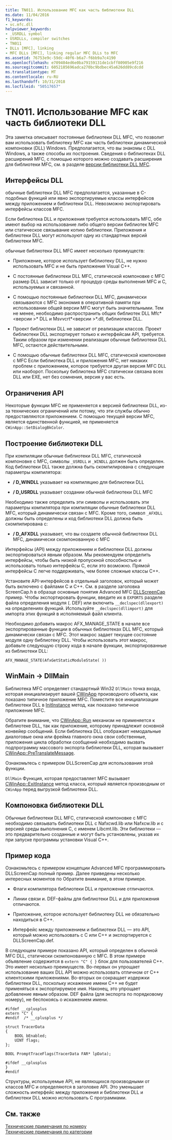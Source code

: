 ```yaml
---
title: TN011. Использование MFC как часть библиотеки DLL
ms.date: 11/04/2016
f1_keywords:
- vc.mfc.dll
helpviewer_keywords:
- _USRDLL symbol
- USRDLLs, compiler switches
- TN011
- DLLs [MFC], linking
- MFC DLLs [MFC], linking regular MFC DLLs to MFC
ms.assetid: 76753e9c-59dc-40f6-b6a7-f6bb9a7c4190
ms.openlocfilehash: e709404ed6e0ba79159131de1cbff80905e9f216
ms.sourcegitcommit: 6052185696adca270bc9bdbec45a626dd89cdcdd
ms.translationtype: MT
ms.contentlocale: ru-RU
ms.lasthandoff: 10/31/2018
ms.locfileid: "50517657"
---
```

# <a name="tn011-using-mfc-as-part-of-a-dll"></a>TN011. Использование MFC как часть библиотеки DLL

Эта заметка описывает постоянные библиотеки DLL MFC, что позволит вам использовать библиотеку MFC как часть библиотеки динамической компоновки (DLL) Windows. Предполагается, что вы знакомы с DLL Windows, а также способы их построения. Сведения о библиотеках DLL расширений MFC, с помощью которого можно создавать расширения для библиотеки MFC, см. в разделе [версии библиотеки DLL MFC](../mfc/tn033-dll-version-of-mfc.md).

## <a name="dll-interfaces"></a>Интерфейсы DLL

обычные библиотеки DLL MFC предполагается, указанные в C-подобных функций или явно экспортируемые классы интерфейсов между приложением и библиотеки DLL. Невозможно экспортировать интерфейсы классов MFC.

Если библиотека DLL и приложения требуется использовать MFC, обе имеют выбор на использование либо общего версии библиотек MFC или статическое связывание копию библиотеки. Приложения и библиотеки DLL могут используют одну из стандартных версий библиотеки MFC.

обычные библиотеки DLL MFC имеет несколько преимуществ:

- Приложение, которое использует библиотеку DLL, не нужно использовать MFC и не быть приложения Visual C++.

- С постоянные библиотеки DLL MFC, статической компоновке с MFC размер DLL зависит только от процедур среды выполнения MFC и C, используемых и связанной.

- С помощью постоянные библиотеки DLL MFC, динамически связываются с MFC экономия в оперативной памяти при использовании общей версии MFC могут быть значительными. Тем не менее, необходимо распространить общих библиотек DLL Mfc*\<версии >* DLL и Msvvcrt*\<версии >*.dll, библиотеки DLL.

- Проект библиотеки DLL не зависит от реализации классов. Проект библиотеки DLL экспортирует только к интерфейсам API, требуется. Таким образом при изменении реализации обычные библиотеки DLL MFC, остаются действительными.

- С помощью обычные библиотеки DLL MFC, статической компоновке с MFC Если библиотека DLL и приложения MFC, нет никаких проблем с приложением, которое требуется другая версия MFC DLL или наоборот. Поскольку библиотека MFC статически связана всех DLL или EXE, нет без сомнения, версия у вас есть.

## <a name="api-limitations"></a>Ограничения API

Некоторые функции MFC не применяется к версией библиотеки DLL, из-за технических ограничений или потому, что эти службы обычно предоставляются приложением. С помощью текущей версии MFC, является единственной функцией, не применяется `CWinApp::SetDialogBkColor`.

## <a name="building-your-dll"></a>Построение библиотеки DLL

При компиляции обычные библиотеки DLL MFC, статической компоновке с MFC, символы `_USRDLL` и `_WINDLL` должен быть определен. Код библиотеки DLL также должна быть скомпилирована с следующие параметры компилятора:

- **/ D_WINDLL** указывает на компиляцию для библиотеки DLL

- **/ D_USRDLL** указывает создании обычной библиотеки DLL MFC

Необходимо также определить эти символы и использовать эти параметры компилятора при компиляции обычные библиотеки DLL MFC, который динамически связан с MFC. Кроме того, символ `_AFXDLL` должны быть определены и код библиотеки DLL должна быть скомпилирована с:

- **/ D_AFXDLL** указывает, что вы создаете обычной библиотеки DLL MFC, динамически скомпонованную с MFC

Интерфейсы (API) между приложением и библиотеки DLL должны экспортироваться явным образом. Мы рекомендуем определить интерфейсы, чтобы быть низкой пропускной способностью и использовать только интерфейсы C, если это возможно. Прямой интерфейсы C легче поддерживать, чем более сложные классы C++.

Установите API-интерфейсов в отдельный заголовок, который может быть включено с файлами C и C++. См. в разделе заголовка ScreenCap.h в образце основные понятия Advanced MFC [DLLScreenCap](../visual-cpp-samples.md) пример. Чтобы экспортировать функции, введите их в `EXPORTS` разделе файла определения модуля (. DEF) или включить `__declspec(dllexport)` на определениях функций. Используйте `__declspec(dllimport)` для импорта этих функций в исполняемый файл клиента.

Необходимо добавить макрос AFX_MANAGE_STATE в начале все экспортированные функции в обычных библиотеках DLL MFC, который динамически связан с MFC. Этот макрос задает текущее состояние модуля одну библиотеку DLL. Чтобы использовать этот макрос, добавьте следующую строку кода в начале функции, экспортированные из библиотеки DLL:

`AFX_MANAGE_STATE(AfxGetStaticModuleState( ))`

## <a name="winmain---dllmain"></a>WinMain -> DllMain

Библиотека MFC определяет стандартный Win32 `DllMain` точка входа, которая инициализирует вашей [CWinApp](../mfc/reference/cwinapp-class.md) производного объекта, как показано типичное приложение MFC. Поместите все инициализации библиотеки DLL в [InitInstance](../mfc/reference/cwinapp-class.md#initinstance) метод, как показано типичное приложение MFC.

Обратите внимание, что [CWinApp::Run](../mfc/reference/cwinapp-class.md#run) механизм не применяется к библиотеке DLL, так как приложение, которому принадлежит основной конвейер сообщений. Если библиотека DLL отображает немодальные диалоговые окна или фрейма главного окна свои собственные, приложения цикла обработки сообщений необходимо вызвать подпрограмму массового экспорта библиотеки DLL, которая вызывает [CWinApp::PreTranslateMessage](../mfc/reference/cwinapp-class.md#pretranslatemessage).

Ознакомьтесь с примером DLLScreenCap для использования этой функции.

`DllMain` Функция, которая предоставляет MFC вызывает [CWinApp::ExitInstance](../mfc/reference/cwinapp-class.md#exitinstance) метод класса, который является производным от `CWinApp` перед выгрузкой библиотеки DLL.

## <a name="linking-your-dll"></a>Компоновка библиотеки DLL

Обычные библиотеки DLL MFC, статической компоновке с MFC необходимо связывать библиотеки DLL с Nafxcwd.lib или Nafxcw.lib и с версией среды выполнения C, с именем Libcmt.lib. Эти библиотеки — это предварительно созданные и могут быть установлены, указав их при запуске программы установки Visual C++.

## <a name="sample-code"></a>Пример кода

Ознакомьтесь с примером концепции Advanced MFC программировать DLLScreenCap полный пример. Далее приведены несколько интересных моментов по Обратите внимание, в этом примере.

- Флаги компилятора библиотеки DLL и приложение отличаются.

- Линии связи и. DEF-файлы для библиотеки DLL и для приложения отличаются.

- Приложение, которое использует библиотеку DLL не обязательно находиться в C++.

- Интерфейс между приложением и библиотеки DLL — это API, который можно использовать с C или C++ и экспортируется с DLLScreenCap.def.

В следующем примере показано API, который определен в обычной MFC DLL, статически скомпонованную с MFC. В этом примере объявление содержится в `extern "C" { }` блок для пользователей C++. Это имеет несколько преимуществ. Во-первых он упрощает использование ваших DLL API можно использовать отличном от C++ клиентскими приложениями. Во-вторых он сокращает издержки библиотеки DLL, поскольку искажение имени C++ не будет применяться к экспортируемое имя. Наконец, это упрощает добавление явным образом. DEF файла (для экспорта по порядковому номеру), не беспокоясь о искажением имени.

```
#ifdef __cplusplus
extern "C" {
#endif  /* __cplusplus */

struct TracerData
{
    BOOL bEnabled;
    UINT flags;
};

BOOL PromptTraceFlags(TracerData FAR* lpData);

#ifdef __cplusplus
}
#endif
```

Структуры, используемые API, не являющихся производными от классов MFC и определяются в заголовке API. Это уменьшает сложность интерфейс между приложения и библиотеки DLL и библиотеки DLL можно использовать C программами.

## <a name="see-also"></a>См. также

[Технические примечания по номеру](../mfc/technical-notes-by-number.md)<br/>
[Технические примечания по категории](../mfc/technical-notes-by-category.md)

